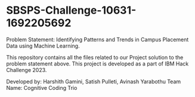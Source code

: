 # SBSPS-Challenge-10631-1692205692
Problem Statement: Identifying Patterns and Trends in Campus Placement Data using Machine Learning.

This repository contains all the files related to our Project solution to the problem statement above. This project is developed as a part of IBM Hack Challenge 2023.


Developed by: Harshith Gamini, Satish Pulleti, Avinash Yarabothu
Team Name: Cognitive Coding Trio
